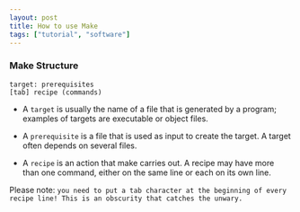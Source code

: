 ```yaml
---
layout: post
title: How to use Make
tags: ["tutorial", "software"]
---
```


### Make Structure

```
target: prerequisites
[tab] recipe (commands)
```

* A `target` is usually the name of a file that is generated by a program; examples of targets are executable or object files.

* A `prerequisite` is a file that is used as input to create the target. A target often depends on several files.

* A `recipe` is an action that make carries out. A recipe may have more than one command, either on the same line or each on its own line. 

Please note: ```you need to put a tab character at the beginning of every recipe line! This is an obscurity that catches the unwary. ```

